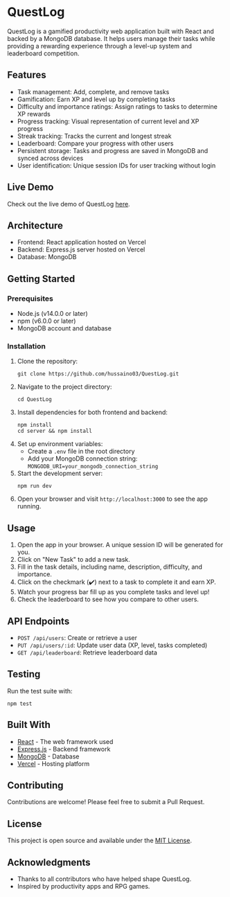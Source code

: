 # QuestLog

QuestLog is a gamified productivity web application built with React and backed by a MongoDB database. It helps users manage their tasks while providing a rewarding experience through a level-up system and leaderboard competition.

## Features

- Task management: Add, complete, and remove tasks
- Gamification: Earn XP and level up by completing tasks
- Difficulty and importance ratings: Assign ratings to tasks to determine XP rewards
- Progress tracking: Visual representation of current level and XP progress
- Streak tracking: Tracks the current and longest streak 
- Leaderboard: Compare your progress with other users
- Persistent storage: Tasks and progress are saved in MongoDB and synced across devices
- User identification: Unique session IDs for user tracking without login

## Live Demo

Check out the live demo of QuestLog [here](https://smart-listapp.vercel.app/).

## Architecture

- Frontend: React application hosted on Vercel
- Backend: Express.js server hosted on Vercel
- Database: MongoDB

## Getting Started

### Prerequisites

- Node.js (v14.0.0 or later)
- npm (v6.0.0 or later)
- MongoDB account and database

### Installation

1. Clone the repository:
   ```
   git clone https://github.com/hussaino03/QuestLog.git
   ```
2. Navigate to the project directory:
   ```
   cd QuestLog
   ```
3. Install dependencies for both frontend and backend:
   ```
   npm install
   cd server && npm install
   ```
4. Set up environment variables:
   - Create a `.env` file in the root directory
   - Add your MongoDB connection string: `MONGODB_URI=your_mongodb_connection_string`
5. Start the development server:
   ```
   npm run dev
   ```
6. Open your browser and visit `http://localhost:3000` to see the app running.

## Usage

1. Open the app in your browser. A unique session ID will be generated for you.
2. Click on "New Task" to add a new task.
3. Fill in the task details, including name, description, difficulty, and importance.
4. Click on the checkmark (✔️) next to a task to complete it and earn XP.
5. Watch your progress bar fill up as you complete tasks and level up!
6. Check the leaderboard to see how you compare to other users.

## API Endpoints

- `POST /api/users`: Create or retrieve a user
- `PUT /api/users/:id`: Update user data (XP, level, tasks completed)
- `GET /api/leaderboard`: Retrieve leaderboard data

## Testing

Run the test suite with:
```
npm test
```

## Built With

- [React](https://reactjs.org/) - The web framework used
- [Express.js](https://expressjs.com/) - Backend framework
- [MongoDB](https://www.mongodb.com/) - Database
- [Vercel](https://vercel.com/) - Hosting platform

## Contributing

Contributions are welcome! Please feel free to submit a Pull Request.

## License

This project is open source and available under the [MIT License](LICENSE).

## Acknowledgments

- Thanks to all contributors who have helped shape QuestLog.
- Inspired by productivity apps and RPG games.

